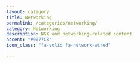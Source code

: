 ```yaml
---
layout: category
title: Networking
permalink: /categories/networking/
category: Networking
description: NSX and networking-related content.
accent: "#0077C8"
icon_class: "fa-solid fa-network-wired"

---
```

